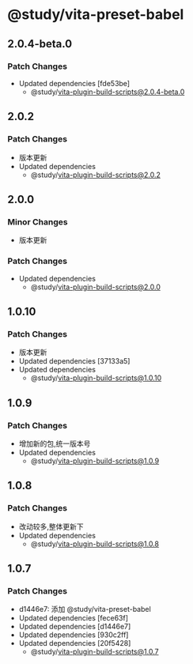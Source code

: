 # @study/vita-preset-babel

## 2.0.4-beta.0

### Patch Changes

- Updated dependencies [fde53be]
  - @study/vita-plugin-build-scripts@2.0.4-beta.0

## 2.0.2

### Patch Changes

- 版本更新
- Updated dependencies
  - @study/vita-plugin-build-scripts@2.0.2

## 2.0.0

### Minor Changes

- 版本更新

### Patch Changes

- Updated dependencies
  - @study/vita-plugin-build-scripts@2.0.0

## 1.0.10

### Patch Changes

- 版本更新
- Updated dependencies [37133a5]
- Updated dependencies
  - @study/vita-plugin-build-scripts@1.0.10

## 1.0.9

### Patch Changes

- 增加新的包,统一版本号
- Updated dependencies
  - @study/vita-plugin-build-scripts@1.0.9

## 1.0.8

### Patch Changes

- 改动较多,整体更新下
- Updated dependencies
  - @study/vita-plugin-build-scripts@1.0.8

## 1.0.7

### Patch Changes

- d1446e7: 添加 @study/vita-preset-babel
- Updated dependencies [fece63f]
- Updated dependencies [d1446e7]
- Updated dependencies [930c2ff]
- Updated dependencies [20f5428]
  - @study/vita-plugin-build-scripts@1.0.7
